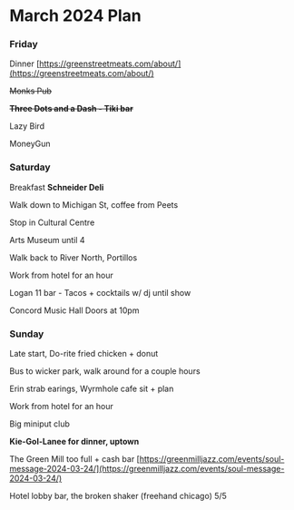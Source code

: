 # March 2024 Plan

### Friday

Dinner [https://greenstreetmeats.com/about/](https://greenstreetmeats.com/about/)

~~Monks Pub~~

**~~Three Dots and a Dash - Tiki bar~~**

Lazy Bird

MoneyGun

### Saturday

Breakfast **Schneider Deli**

Walk down to Michigan St, coffee from Peets

Stop in Cultural Centre

Arts Museum until 4

Walk back to River North, Portillos

Work from hotel for an hour

Logan 11 bar - Tacos + cocktails w/ dj until show

Concord Music Hall Doors at 10pm

### Sunday

Late start, Do-rite fried chicken + donut

Bus to wicker park, walk around for a couple hours

Erin strab earings, Wyrmhole cafe sit + plan

Work from hotel for an hour

Big miniput club

**Kie-Gol-Lanee for dinner, uptown**

The Green Mill too full + cash bar [https://greenmilljazz.com/events/soul-message-2024-03-24/](https://greenmilljazz.com/events/soul-message-2024-03-24/)

Hotel lobby bar, the broken shaker (freehand chicago) 5/5